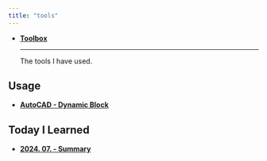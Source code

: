 ```yaml
---
title: "tools"
---
```


<div class="grid cards" markdown>

-   [__Toolbox__](./toolbox/index.md)

    ---
    The tools I have used.

</div>

## Usage

<div class="grid cards" markdown>

-   [__AutoCAD - Dynamic Block__](./dynamic-block/index.md)

</div>

## Today I Learned

<div class="grid cards" markdown>

-   [__2024. 07. - Summary__](./til/2407-summary.md)

</div>
